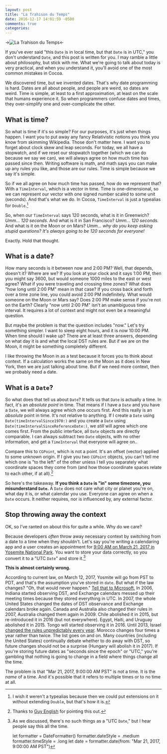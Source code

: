 ```yaml
---
layout: post
title: "La Trahison du Temps"
date: 2016-12-17 14:01:59 -0500
comments: true
categories:
---
```


->![La Trahison du Temps](/images/trahison.png)<-
<!-- more -->

If you've ever said "this `Date` is in local time, but that `Date` is in UTC," you don't understand `Date`, and this post is written for you. I may ramble a little about philosophy, but stick with me. What we're going to talk about today is very practical, and when you understand it, you'll avoid one of the most common mistakes in Cocoa.

We discovered time, but we invented dates. That's why date programming is hard. Dates are all about people, and people are weird, so dates are weird. Time is simple, at least to a first approximation, at least on the scale that humans experience it. So when programmers confuse dates and times, they over-simplify one and over-complicate the other.

## What is time?

So what is time if it's so simple? For our purposes, it's just when things happen. I want you to put away any fancy Relativistic notions you think you know from skimming Wikipedia. Those don't matter here. I want you to forget about clock skew and leap seconds. For today, we all have a stopwatch, and if we reset our stopwatch together (which we can do because we say we can), we will always agree on how much time has passed since then. Writing software is math, and math says you can make up any rules you like, and those are our rules. Time is simple because we say it's simple.

So if we all agree on how much time has passed, how do we represent that? With a `TimeInterval`, which is a vector in time. Time is one-dimensional, so we can represent our vector with one signed number scaled to some unit (seconds). And that's what we do. In Cocoa, `TimeInterval` is just a typealias for `Double`.[^double]

[^double]: I wish it weren't a typealias because then we could put extensions on it without extending `Double`, but that's how it is.

So, when our `TimeInterval` says 120 seconds, what is it in Greenwich? *Umm… 120 seconds.* And what is it in San Francisco? *Umm… 120 seconds.* And what is it on the Moon or on Mars? *Umm… why do you keep asking stupid questions? It's always going to be 120 seconds for everyone!*

Exactly. Hold that thought.

## What is a date?

How many seconds is it between now and 2:00 PM? Well, that depends, doesn't it? Where are we? If you look at your clock and it says 1:00 PM, then you might say 3600, but would someone 1000 miles to the east or west agree? What if you were traveling and crossing time zones? What does "how long until 2:00 PM" mean in that case? If you cross back and forth over a time zone line, you could avoid 2:00 PM indefinitely. What would someone on the Moon or Mars say? Does 2:00 PM make sense if you're not on the Earth? Clearly "now until 2:00 PM" isn't an unambiguous time interval. It requires a lot of context and might not even be a meaningful question.

But maybe the problem is that the question includes "now." Let's try something simpler. I want to sleep eight hours, and it is now 10:00 PM. When time should I wake up? There are at least three answers, depending on what day it is and what the local DST rules are. But if we are on the Moon, it might be something completely different.

I like throwing the Moon in as a test because it forces you to think about context. If a calculation works the same on the Moon as it does in New York, then we are just talking about time. But if we need more context, then we probably need a date.

## What is a `Date`?

So what does that tell us about `Date`? It tells us that `Date` is actually a time. In fact, it's an *absolute point* in time. That means if I have a `Date` and you have a `Date`, we will always agree which one occurs first. And this really is an *absolute* point in time. It's not relative to anything. If I create a `Date` using `Date(timeIntervalSince1970:)` and you create a `Date` using `Date(timeIntervalSinceReferenceDate:)`, we *still* will agree which one comes first. From the public interface, all `Date` objects are directly comparable. I can always subtract two `Date` objects, with no other information, and get a `TimeInterval` that everyone will agree on..

Compare this to `CGPoint`, which is not a point. It's an offset (vector) applied to some unknown origin. If I give you two `CGPoint` objects, you can't tell me which one is "to the left" of the other unless I tell you separately what coordinate spaces they come from (and how those coordinate spaces relate to each other, if at all).[^gte]

So here's the takeaway. **If you think a `Date` is "in" some timezone, you misunderstand `Date`.** A `Date` does not care what city or planet you're on, what day it is, or what calendar you use. Everyone can agree on when a `Date` occurs. It neither requires, nor is influenced by, any external factor.

[^gte]: Thanks to [Guy English](https://twitter.com/gte/status/809541556097130496) for pointing this out.

## Stop throwing away the context

OK, so I've ranted on about this for quite a while. Why do we care?

Because developers *often* throw away necessary context by switching from a date to a time when they shouldn't. Let's say you're writing a calendaring app and a user creates an appointment for [9:00 AM on March 21, 2017 in Yosemite National Park](http://cocoaconf.com/yosemite). You want to store your data correctly, so you convert it to a "UTC `Date`" and store it.[^utc]

[^utc]: As we discussed, there's no such things as a "UTC `Date`," but I hear people say this all the time.

    let formatter = DateFormatter()
    formatter.dateStyle = .medium
    formatter.timeStyle = .long
    let date = formatter.date(from: "Mar 21, 2017, 9:00:00 AM PST")

**This is almost certainly wrong.**

According to current law, on March 12, 2017, Yosmite will go from PST to PDT, and that's the assumption you've stored in `date`. But what if the law changes? "Oh, that would never happen." [Tell that to Microsoft.](https://kb.iu.edu/d/atrm) In 2006, Indiana started observing DST, and Exchange calendars messed up their meeting times because they stored everything in UTC. In 2007, the whole United States changed the dates of DST observance and Exchange calendars broke again. Canada and Australia also changed their rules in 2007, Australia changed them again in 2009. Chile abolished it in 2015, but re-introduced it in 2016 (but not everywhere). Egypt, Haiti, and Uruguay abolished it in 2015. Tongo will started observing it in 2016. Until 2013, Israel [changed the rules unpredictably every year](https://en.wikipedia.org/wiki/Israel_Summer_Time#2005.E2.80.932012). Morocco changes four times a year rather than twice. The list goes on and on. Many countries (including the United States) continually debate whether to do away with DST, so future changes should not be a surprise (Hungary will abolish it in 2017). If you're storing future dates as "seconds since the epoch" or "UTC," you're gambling that nothing is going to change in a field where things change all the time.

The problem is that "Mar 21, 2017, 9:00:00 AM PST" is not a time. It is the *name* of a time. And it's possible that it refers to multiple times or to no time at all.
